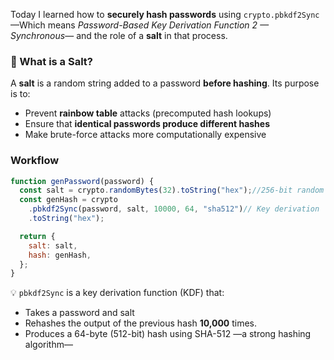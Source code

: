 Today I learned how to **securely hash passwords** using `crypto.pbkdf2Sync`  —Which means *Password-Based Key Derivation Function 2 — Synchronous*—  and the role of a **salt** in that process. 

### 🧂 What is a Salt?

A **salt** is a random string added to a password **before hashing**. Its purpose is to:
- Prevent **rainbow table** attacks (precomputed hash lookups)
- Ensure that **identical passwords produce different hashes**
- Make brute-force attacks more computationally expensive

### Workflow 

```js 
function genPassword(password) {
  const salt = crypto.randomBytes(32).toString("hex");//256-bit random salt
  const genHash = crypto
    .pbkdf2Sync(password, salt, 10000, 64, "sha512")// Key derivation
    .toString("hex");

  return {
    salt: salt,
    hash: genHash,
  };
}

```

💡 `pbkdf2Sync` is a key derivation function (KDF) that:

- Takes a password and salt
- Rehashes the output of the previous hash **10,000** times.
- Produces a 64-byte (512-bit) hash using SHA-512 —a strong hashing algorithm—
  
  